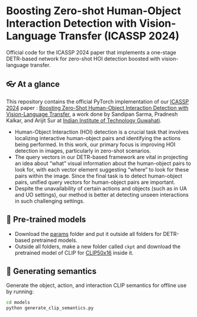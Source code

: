 # Boosting Zero-shot Human-Object Interaction Detection with Vision-Language Transfer (ICASSP 2024)

Official code for the ICASSP 2024 paper that implements a one-stage DETR-based network for zero-shot HOI detection boosted with vision-language transfer.

##  👓 At a glance
This repository contains the official PyTorch implementation of our [ICASSP 2024](https://2024.ieeeicassp.org) paper : [Boosting Zero-Shot Human-Object Interaction Detection with Vision-Language Transfer](https://ieeexplore.ieee.org/document/10445910), a work done by Sandipan Sarma, Pradnesh Kalkar, and Arijit Sur at [Indian Institute of Technology Guwahati](https://www.iitg.ac.in/cse/). 

- Human-Object Interaction (HOI) detection is a crucial task that involves localizing interactive human-object pairs and identifying the actions being performed. In this work, our primary focus is improving HOI detection in images, particularly in zero-shot scenarios.
- The query vectors in our DETR-based framework are vital in projecting an idea about “what” visual information about the human-object pairs to look for, with each vector element suggesting “where” to look for these pairs within the image. Since the final task is to detect human-object pairs, unified query vectors for human-object pairs are important.
- Despite the unavailability of certain actions and objects (such as in UA and UO settings), our method is better at detecting unseen interactions in such challenging settings.


## 💪 Pre-trained models
- Download the [params](https://mega.nz/folder/bFUGHSiZ#i-ECSp_MtYbEfO5seXvkIA) folder and put it outside all folders for DETR-based pretrained models.
- Outside all folders, make a new folder called ```ckpt``` and download the pretrained model of CLIP for [CLIP50x16](https://openaipublic.azureedge.net/clip/models/52378b407f34354e150460fe41077663dd5b39c54cd0bfd2b27167a4a06ec9aa/RN50x16.pt) inside it.

## 📝 Generating semantics
Generate the object, action, and interaction CLIP semantics for offline use by running:
```bash
cd models
python generate_clip_semantics.py
```
